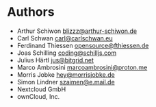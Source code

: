 <!--
  - SPDX-FileCopyrightText: 2024 Nextcloud GmbH and Nextcloud contributors
  - SPDX-License-Identifier: CC0-1.0
-->
# Authors

- Arthur Schiwon <blizzz@arthur-schiwon.de>
- Carl Schwan <carl@carlschwan.eu>
- Ferdinand Thiessen <opensource@fthiessen.de>
- Joas Schilling <coding@schilljs.com>
- Julius Härtl <jus@bitgrid.net>
- Marco Ambrosini <marcoambrosini@proton.me>
- Morris Jobke <hey@morrisjobke.de>
- Simon Lindner <szaimen@e.mail.de>
- Nextcloud GmbH
- ownCloud, Inc.
